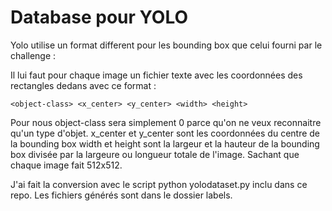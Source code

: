 # Database pour YOLO

Yolo utilise un format different pour les bounding box que celui fourni par le challenge :

Il lui faut pour chaque image un fichier texte avec les coordonnées des rectangles dedans avec ce format :

```
<object-class> <x_center> <y_center> <width> <height>
```

Pour nous object-class sera simplement 0 parce qu'on ne veux reconnaitre qu'un type d'objet.
x_center et y_center sont les coordonnées du centre de la bounding box
width et height sont la largeur et la hauteur de la bounding box divisée par la largeure ou longueur totale de l'image. Sachant que chaque image fait 512x512.

J'ai fait la conversion avec le script python yolodataset.py inclu dans ce repo. Les fichiers générés sont dans le dossier labels.
